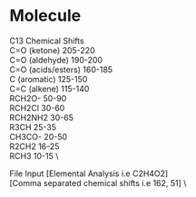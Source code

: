 # Molecule

C13 Chemical Shifts \
C=O (ketone) 		205-220 \
C=O (aldehyde)		190-200 \
C=O (acids/esters)	160-185 \
C (aromatic)		125-150 \
C=C (alkene)		115-140 \
RCH2O-			50-90 \
RCH2Cl			30-60 \
RCH2NH2			30-65 \
R3CH			25-35 \
CH3CO-			20-50 \
R2CH2			16-25 \
RCH3			10-15 \

File Input
[Elemental Analysis i.e C2H4O2] \
[Comma separated chemical shifts i.e 162, 51] \
